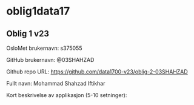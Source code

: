 # oblig1data17

## Oblig 1 v23
OsloMet brukernavn: s375055

GitHub brukernavn: @03SHAHZAD

Github repo URL: https://github.com/data1700-v23/oblig-2-03SHAHZAD

Fullt navn: Mohammad Shahzad Iftikhar

Kort beskrivelse av applikasjon (5-10 setninger):